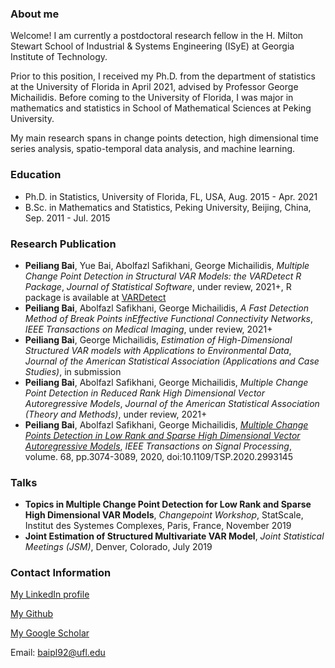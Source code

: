 ### About me
Welcome! I am currently a postdoctoral research fellow in the H. Milton Stewart School of Industrial & Systems Engineering (ISyE) at Georgia Institute of Technology. 

Prior to this position, I received my Ph.D. from the department of statistics at the University of Florida in April 2021, advised by Professor George Michailidis. Before coming to the University of Florida, I was major in mathematics and statistics in School of Mathematical Sciences at Peking University. 

My main research spans in change points detection, high dimensional time series analysis, spatio-temporal data analysis, and machine learning. 


### Education
* Ph.D. in Statistics, University of Florida, FL, USA, Aug. 2015 - Apr. 2021
* B.Sc. in Mathematics and Statistics, Peking University, Beijing, China, Sep. 2011 - Jul. 2015


### Research Publication
* **Peiliang Bai**, Yue Bai, Abolfazl Safikhani, George Michailidis, _Multiple Change Point Detection in Structural VAR Models: the VARDetect R Package_, _Journal of Statistical Software_, under review, 2021+, R package is available at [VARDetect](https://github.com/peiliangbai92/VARDetect)
* **Peiliang Bai**, Abolfazl Safikhani, George Michailidis, _A Fast Detection Method of Break Points inEffective Functional Connectivity Networks_, _IEEE Transactions on Medical Imaging_, under review, 2021+
* **Peiliang Bai**, George Michailidis, _Estimation of High-Dimensional Structured VAR models with Applications to Environmental Data_, _Journal of the American Statistical Association (Applications and Case Studies)_, in submission
* **Peiliang Bai**, Abolfazl Safikhani, George Michailidis, _Multiple Change Point Detection in Reduced Rank High Dimensional Vector Autoregressive Models_, _Journal of the American Statistical Association (Theory and Methods)_, under review, 2021+
* **Peiliang Bai**, Abolfazl Safikhani, George Michailidis, [_Multiple Change Points Detection in Low Rank and Sparse High Dimensional Vector Autoregressive Models_](https://ieeexplore.ieee.org/abstract/document/9091033), _IEEE Transactions on Signal Processing_, volume. 68, pp.3074-3089, 2020, doi:10.1109/TSP.2020.2993145 


### Talks
* **Topics in Multiple Change Point Detection for Low Rank and Sparse High Dimensional VAR Models**, _Changepoint Workshop_, StatScale, Institut des Systemes Complexes, Paris, France, November 2019
* **Joint Estimation of Structured Multivariate VAR Model**, _Joint Statistical Meetings (JSM)_, Denver, Colorado, July 2019


### Contact Information
[My LinkedIn profile](https://www.linkedin.com/in/peiliang-bai-7b3ba4121/)

[My Github](https://github.com/peiliangbai92) 

[My Google Scholar](https://scholar.google.com/citations?user=DcOAoEQAAAAJ&hl=en)

Email: baipl92@ufl.edu
